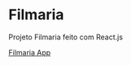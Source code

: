 # Filmaria
Projeto Filmaria feito com React.js

[Filmaria App](https://filmaria-curso-21.netlify.app/)
